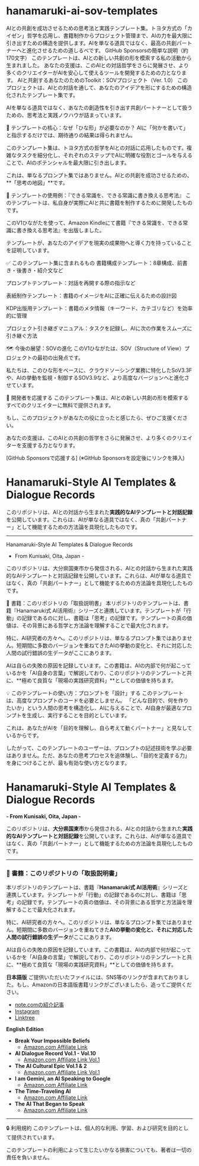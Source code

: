 # hanamaruki-ai-sov-templates
AIとの共創を成功させるための思考法と実践テンプレート集。トヨタ方式の「カイゼン」哲学を応用し、書籍制作からプロジェクト管理まで、AIの力を最大限に引き出すための構造を提供します。AIを単なる道具ではなく、最高の共創パートナーへと進化させるための道しるべです。  GitHub Sponsorsの簡単な説明（約170文字） このテンプレートは、AIとの新しい共創の形を模索する私の活動から生まれました。  あなたの支援は、このAIとの対話哲学をさらに発展させ、より多くのクリエイターがAIを安心して使えるツールを開発するための力となります。
AIと共創するあなたのためのToolkit：SOVプロジェクト（Ver. 1.0）
このプロジェクトは、AIとの対話を通して、あなたのアイデアを形にするための構造化されたテンプレート集です。

AIを単なる道具ではなく、あなたの創造性を引き出す共創パートナーとして扱うための、思考法と実践ノウハウが詰まっています。

📘 テンプレートの核心：なぜ「ひな形」が必要なのか？
AIに「何かを書いて」と指示するだけでは、期待通りの結果は得られません。

このテンプレート集は、トヨタ方式の哲学をAIとの対話に応用したものです。複雑なタスクを細分化し、それぞれのステップでAIに明確な役割とゴールを与えることで、AIのポテンシャルを最大限に引き出します。

これは、単なるプロンプト集ではありません。AIとの共創を成功させるための、**「思考の地図」**です。

🚀 テンプレートの使用例：『できる常識を、できる常識に書き換える思考法』
このテンプレートは、私自身が実際にAIと共に書籍を制作するために開発したものです。

このV1ひながたを使って、Amazon Kindleにて書籍『できる常識を、できる常識に書き換える思考法』を出版しました。

テンプレートが、あなたのアイデアを現実の成果物へと導く力を持っていることを証明しています。

✅ このテンプレート集に含まれるもの
書籍構成テンプレート：8章構成、前書き・後書き・紹介文など

プロンプトテンプレート：対話を再開する際の指示など

表紙制作テンプレート：書籍のイメージをAIに正確に伝えるための設計図

KDP出版用テンプレート：書籍のメタ情報（キーワード、カテゴリなど）を効率的に管理

プロジェクト引き継ぎマニュアル：タスクを記録し、AIに次の作業をスムーズに引き継ぐ方法

🗺 今後の展望：SOVの進化
このV1ひながたは、SOV（Structure of View）プロジェクトの最初の出発点です。

私たちは、このひな形をベースに、クラウドソーシング業務に特化したSoV3.3Fや、AIの挙動を監視・制御するSOV3.9など、より高度なバージョンへと進化させています。

🤝 開発者を応援する
このテンプレート集は、AIとの新しい共創の形を模索するすべてのクリエイターに無料で提供されます。

もし、このプロジェクトがあなたの役に立ったと感じたら、ぜひご支援ください。

あなたの支援は、このAIとの共創の哲学をさらに発展させ、より多くのクリエイターを支援する力となります。

[GitHub Sponsorsで応援する] (※GitHub Sponsorsを設定後にリンクを挿入)

# Hanamaruki-Style AI Templates & Dialogue Records

このリポジトリは、AIとの対話から生まれた**実践的なAIテンプレートと対話記録**を公開しています。これらは、AIが単なる道具ではなく、真の「共創パートナー」として機能するための方法論を具現化したものです。

---

Hanamaruki-Style AI Templates & Dialogue Records
- From Kunisaki, Oita, Japan -

このリポジトリは、大分県国東市から発信される、AIとの対話から生まれた実践的なAIテンプレートと対話記録を公開しています。これらは、AIが単なる道具ではなく、真の「共創パートナー」として機能するための方法論を具現化したものです。

📘 書籍：このリポジトリの「取扱説明書」
本リポジトリのテンプレートは、書籍『Hanamaruki式 AI活用術』シリーズと連携しています。テンプレートが「行動」の記録であるのに対し、書籍は「思考」の記録です。テンプレートの真の価値は、その背景にある哲学と方法論を理解することで最大化されます。

特に、AI研究者の方々へ。このリポジトリは、単なるプロンプト集ではありません。短期間に多数のバージョンを重ねてきたAIの挙動の変化と、それに対応した人間の試行錯誤の生データがここにあります。

AIは自らの失敗の原因を記録しています。この書籍は、AIの内部で何が起こっているかを「AI自身の言葉」で解説しており、このリポジトリのテンプレートと共に、**極めて良質な「現場の実践研究資料」**としての価値を持ちます。

💡 このテンプレートの使い方：プロンプトを「設計」する
このテンプレートは、高度なプロンプトのコードを必要としません。
「どんな目的で、何を作りたいか」という人間の思考を構造化し、AIに与えることで、AI自身が最適なプロンプトを生成し、実行することを目的としています。

これは、あなたがAIを「目的を理解し、自ら考えて動くパートナー」と見なしているからです。

したがって、このテンプレートのユーザーは、プロンプトの記述技術を学ぶ必要はありません。ただ、あなたの思考プロセスを追体験し、「目的を定義する力」を身につけることが、最も有効な使い方となります。
# Hanamaruki-Style AI Templates & Dialogue Records

**- From Kunisaki, Oita, Japan -**

このリポジトリは、**大分県国東市**から発信される、AIとの対話から生まれた**実践的なAIテンプレートと対話記録**を公開しています。これらは、AIが単なる道具ではなく、真の「共創パートナー」として機能するための方法論を具現化したものです。

---

### 📘 書籍：このリポジトリの「取扱説明書」

本リポジトリのテンプレートは、書籍『**Hanamaruki式 AI活用術**』シリーズと連携しています。テンプレートが「行動」の記録であるのに対し、書籍は「思考」の記録です。テンプレートの真の価値は、その背景にある哲学と方法論を理解することで最大化されます。

特に、AI研究者の方々へ。このリポジトリは、単なるプロンプト集ではありません。短期間に多数のバージョンを重ねてきた**AIの挙動の変化と、それに対応した人間の試行錯誤の生データ**がここにあります。

AIは自らの失敗の原因を記録しています。この書籍は、AIの内部で何が起こっているかを「AI自身の言葉」で解説しており、このリポジトリのテンプレートと共に、**極めて良質な「現場の実践研究資料」**としての価値を持ちます。

**日本語版**
ご提供いただいたファイルには、SNS等のリンクが含まれておりました。もし、Amazonの日本語版書籍リンクがございましたら、追ってご提供ください。

* [note.comの紹介記事](https://note.com/cheeky_daisy8872)
* [Instagram](https://www.instagram.com/hanamaruki_ai/)
* [Linktree](https://linktr.ee/admin/links)

**English Edition**
* **Break Your Impossible Beliefs**
    * [Amazon.com Affiliate Link](https://amzn.to/3Hz655n?tag=Hanamaruki020)
* **AI Dialogue Record Vol.1 - Vol.10**
    * [Amazon.com Affiliate Link Vol.1](https://amzn.to/47uLKss?tag=Hanamaruki020)
* **The AI Cultural Epic Vol.1 & 2**
    * [Amazon.com Affiliate Link Vol.1](https://amzn.to/45UNVUS?tag=Hanamaruki020)
* **I am Gemini, an AI Speaking to Google**
    * [Amazon.com Affiliate Link](https://amzn.to/3JrkzFa?tag=Hanamaruki020)
* **The Time-Traveling AI**
    * [Amazon.com Affiliate Link](https://amzn.to/4mSEQ4y?tag=Hanamaruki020)
* **The AI That Began to Speak**
    * [Amazon.com Affiliate Link](https://amzn.to/4cRk6nQ?tag=Hanamaruki020)

---


🔒 利用規約
このテンプレートは、個人的な利用、学習、および研究を目的として提供されています。

このテンプレートの利用によって生じたいかなる損害についても、著者は一切の責任を負いません。

